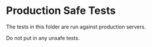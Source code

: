 # Production Safe Tests

The tests in this folder are run against production servers.

Do not put in any unsafe tests.

